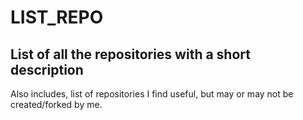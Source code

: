 # LIST_REPO
## List of all the repositories with a short description
Also includes, list of repositories I find useful, but may or may not be created/forked by me. 
